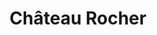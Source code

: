 ---
guid: "b5652dcb6c04"
title: "Château Rocher"
latlng: "46.089136, 2.927889"
youtubeId: "Sqy3HFah7i8" 
---